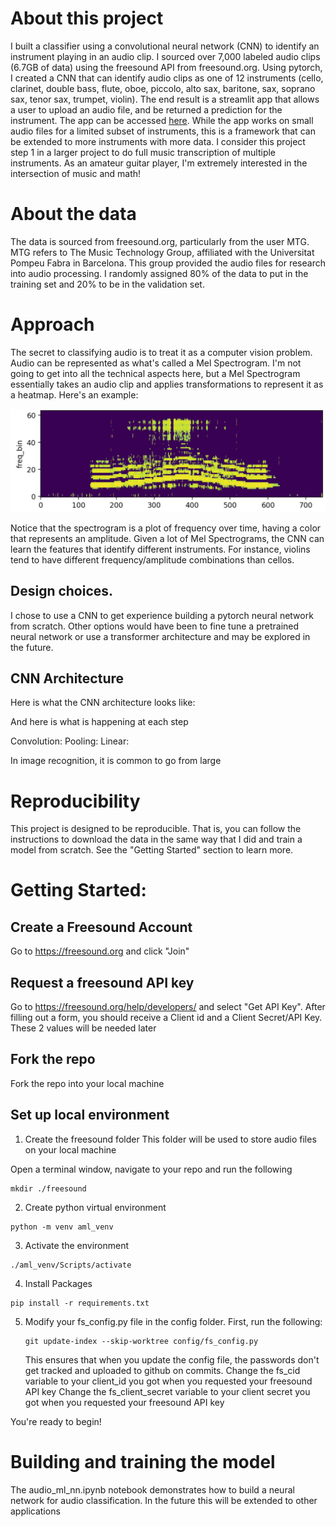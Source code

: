 # About this project
I built a classifier using a convolutional neural network (CNN) to identify an instrument playing in an audio clip. I sourced over 7,000 labeled audio clips (6.7GB of data) using the freesound API from freesound.org. Using pytorch, I created a CNN that can identify audio clips as one of 12 instruments (cello, clarinet, double bass, flute, oboe, piccolo, alto sax, baritone, sax, soprano sax, tenor sax, trumpet, violin). The end result is a streamlit app that allows a user to upload an audio file, and be returned a prediction for the instrument. The app can be accessed [here][1]. While the app works on small audio files for a limited subset of instruments, this is a framework that can be extended to more instruments with more data. I consider this project step 1 in a larger project to do full music transcription of multiple instruments. As an amateur guitar player, I'm extremely interested in the intersection of music and math!

# About the data
The data is sourced from freesound.org, particularly from the user MTG. MTG refers to The Music Technology Group, affiliated with the Universitat Pompeu Fabra in Barcelona. This group provided the audio files for research into audio processing. I randomly assigned 80% of the data to put in the training set and 20% to be in the validation set.

# Approach
The secret to classifying audio is to treat it as a computer vision problem. Audio can be represented as what's called a Mel Spectrogram. I'm not going to get into all the technical aspects here, but a Mel Spectrogram essentially takes an audio clip and applies transformations to represent it as a heatmap. Here's an example:

![alt text](https://github.com/dknapp17/audio_ml/blob/main/resources/readme/spectrogram.png?raw=true)


Notice that the spectrogram is a plot of frequency over time, having a color that represents an amplitude. Given a lot of Mel Spectrograms, the CNN can learn the features that identify different instruments. For instance, violins tend to have different frequency/amplitude combinations than cellos.

## Design choices.
I chose to use a CNN to get experience building a pytorch neural network from scratch. Other options would have been to fine tune a pretrained neural network or use a transformer architecture and may be explored in the future. 

## CNN Architecture 

Here is what the CNN architecture looks like:

And here is what is happening at each step 

Convolution:
Pooling:
Linear:

In image recognition, it is common to go from large 

# Reproducibility
This project is designed to be reproducible. That is, you can follow the instructions to download the data in the same way that I did and train a model from scratch. See the "Getting Started" section to learn more.


# Getting Started:

## Create a Freesound Account

Go to https://freesound.org and click "Join"

## Request a freesound API key

Go to https://freesound.org/help/developers/ and select "Get API Key". After filling out a form, you should receive a Client id and a Client Secret/API Key. These 2 values will be needed later

## Fork the repo
Fork the repo into your local machine

## Set up local environment

1) Create the freesound folder 
This folder will be used to store audio files on your local machine

Open a terminal window, navigate to your repo and run the following 
~~~
mkdir ./freesound
~~~

2)  Create python virtual environment
~~~
python -m venv aml_venv
~~~

3)   Activate the environment
~~~
./aml_venv/Scripts/activate
~~~

4) Install Packages
~~~
pip install -r requirements.txt
~~~

5) Modify your fs_config.py file in the config folder.
   First, run the following:
   ~~~
   git update-index --skip-worktree config/fs_config.py
   ~~~
   This ensures that when you update the config file, the passwords don't get tracked and uploaded to github on commits.
   Change the fs_cid variable to your client_id you got when you requested your freesound API key
   Change the fs_client_secret variable to your client secret you got when you requested your freesound API key

You're ready to begin!


# Building and training the model
The audio_ml_nn.ipynb notebook demonstrates how to build a neural network for audio classification. In the future this will be extended to other applications


[1]: <https://instrumentclassify.streamlit.app/>

